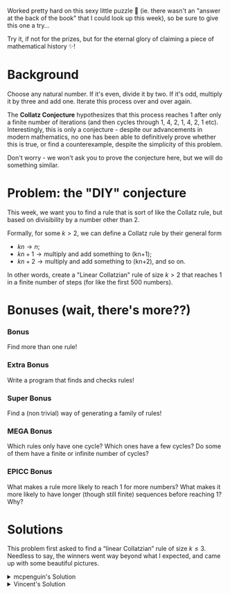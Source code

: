 Worked pretty hard on this sexy little puzzle 💃 (ie. there wasn't an "answer at the back of the book" that I could look up this week), so be sure to give this one a try...

Try it, if not for the prizes, but for the eternal glory of claiming a piece of mathematical history ✨!

# Background

Choose any natural number. If it's even, divide it by two. If it's odd, 
multiply it by three and add one. Iterate this process over and over again.

The **Collatz Conjecture** hypothesizes that this process reaches 1 after only a finite number
of iterations (and then cycles through 1, 4, 2, 1, 4, 2, 1 etc). Interestingly, this is only a conjecture -
despite our advancements in modern mathematics, no one has been able to definitively prove whether this is true,
or find a counterexample, despite the simplicity of this problem.

Don't worry - we won't ask you to prove the conjecture here, but we will do something similar.

# Problem: the "DIY" conjecture

This week, we want you to find a rule that is sort of like the Collatz rule, but
based on divisibility by a number other than 2.

Formally, for some $k > 2$, we can define a Collatz rule by their general form
- $kn \rightarrow n$;
- $kn + 1 \rightarrow \text{multiply and add something to (kn+1)}$;
- $kn + 2 \rightarrow \text{multiply and add something to (kn+2)}$,
and so on.

In other words, create a "Linear Collatzian" rule of size $k > 2$ that reaches 1 in
a finite number of steps (for like the first 500 numbers).

# Bonuses (wait, there's more??)

### Bonus
Find more than one rule!

### Extra Bonus
Write a program that finds and checks rules!

### Super Bonus
Find a (non trivial) way of generating a family of rules!

### MEGA Bonus
Which rules only have one cycle? Which ones have a few cycles? Do some of them have
a finite or infinite number of cycles?

### EPICC Bonus
What makes a rule more likely to reach 1 for more numbers? What makes it more likely to have longer
(though still finite) sequences before reaching 1? Why?

# Solutions

This problem first asked to find a “linear Collatzian” rule of
size $k \le 3$. Needless to say, the winners went way beyond what
I expected, and came up with some beautiful pictures.

<details>
<summary>mcpenguin's Solution</summary>

Mcpenguin's first instinct when approaching this problem
was, naturally, to make an entire freaking website about Linear
Collatz rules. I highly encourage you to check it out [here](https://linear-collatz.herokuapp.com/).
I am absolutely in love with the colors and wiggly paths. In fact, the cover picture for this
POW is a screenshot from his website!

The interface is fairly simple to figure out, and the website is great for identifying
cycles. I've lost a few hours at prod night just playing around
with this. Don't tell the editors. I'm working hard!! Anyways,
well done to mcpenguin.

</details>

<details>
<summary>Vincent's Solution</summary>

For Vincent, on the other hand, plain ol’ natural numbers were
just too boring. Besides looking at cycles that include negative
numbers (those come out pretty quick even for the OG Collatz
Rule), they asked the question of applying the functions to
complex numbers. Now the picture becomes a hell of a lot
more chaotic. Here are some highlights:

I'll leave the pleasure of figuring out what's going on in these
images to you.
</details>